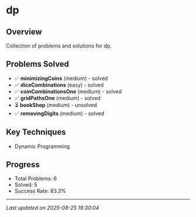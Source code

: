 # dp

## Overview
Collection of problems and solutions for dp.

## Problems Solved
- ✅ **minimizingCoins** (medium) - solved
- ✅ **diceCombinations** (easy) - solved
- ✅ **coinCombinationsOne** (medium) - solved
- ✅ **gridPathsOne** (medium) - solved
- ⏳ **bookShop** (medium) - unsolved
- ✅ **removingDigits** (medium) - solved

## Key Techniques
- Dynamic Programming

## Progress
- Total Problems: 6
- Solved: 5
- Success Rate: 83.3%

---
*Last updated on 2025-08-25 19:30:04*
